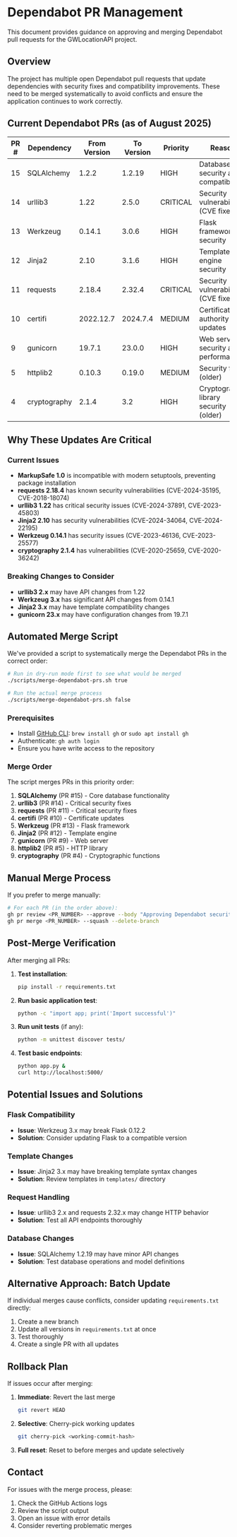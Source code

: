 # Dependabot PR Management

This document provides guidance on approving and merging Dependabot pull requests for the GWLocationAPI project.

## Overview

The project has multiple open Dependabot pull requests that update dependencies with security fixes and compatibility improvements. These need to be merged systematically to avoid conflicts and ensure the application continues to work correctly.

## Current Dependabot PRs (as of August 2025)

| PR # | Dependency | From Version | To Version | Priority | Reason |
|------|------------|-------------|-------------|----------|--------|
| 15 | SQLAlchemy | 1.2.2 | 1.2.19 | HIGH | Database security and compatibility |
| 14 | urllib3 | 1.22 | 2.5.0 | CRITICAL | Security vulnerabilities (CVE fixes) |
| 13 | Werkzeug | 0.14.1 | 3.0.6 | HIGH | Flask framework security |
| 12 | Jinja2 | 2.10 | 3.1.6 | HIGH | Template engine security |
| 11 | requests | 2.18.4 | 2.32.4 | CRITICAL | Security vulnerabilities (CVE fixes) |
| 10 | certifi | 2022.12.7 | 2024.7.4 | MEDIUM | Certificate authority updates |
| 9 | gunicorn | 19.7.1 | 23.0.0 | HIGH | Web server security and performance |
| 5 | httplib2 | 0.10.3 | 0.19.0 | MEDIUM | Security fixes (older) |
| 4 | cryptography | 2.1.4 | 3.2 | HIGH | Cryptographic library security (older) |

## Why These Updates Are Critical

### Current Issues
- **MarkupSafe 1.0** is incompatible with modern setuptools, preventing package installation
- **requests 2.18.4** has known security vulnerabilities (CVE-2024-35195, CVE-2018-18074)
- **urllib3 1.22** has critical security issues (CVE-2024-37891, CVE-2023-45803)
- **Jinja2 2.10** has security vulnerabilities (CVE-2024-34064, CVE-2024-22195)
- **Werkzeug 0.14.1** has security issues (CVE-2023-46136, CVE-2023-25577)
- **cryptography 2.1.4** has vulnerabilities (CVE-2020-25659, CVE-2020-36242)

### Breaking Changes to Consider
- **urllib3 2.x** may have API changes from 1.22
- **Werkzeug 3.x** has significant API changes from 0.14.1
- **Jinja2 3.x** may have template compatibility changes
- **gunicorn 23.x** may have configuration changes from 19.7.1

## Automated Merge Script

We've provided a script to systematically merge the Dependabot PRs in the correct order:

```bash
# Run in dry-run mode first to see what would be merged
./scripts/merge-dependabot-prs.sh true

# Run the actual merge process
./scripts/merge-dependabot-prs.sh false
```

### Prerequisites
- Install [GitHub CLI](https://cli.github.com/): `brew install gh` or `sudo apt install gh`
- Authenticate: `gh auth login`
- Ensure you have write access to the repository

### Merge Order
The script merges PRs in this priority order:

1. **SQLAlchemy** (PR #15) - Core database functionality
2. **urllib3** (PR #14) - Critical security fixes
3. **requests** (PR #11) - Critical security fixes
4. **certifi** (PR #10) - Certificate updates
5. **Werkzeug** (PR #13) - Flask framework
6. **Jinja2** (PR #12) - Template engine
7. **gunicorn** (PR #9) - Web server
8. **httplib2** (PR #5) - HTTP library
9. **cryptography** (PR #4) - Cryptographic functions

## Manual Merge Process

If you prefer to merge manually:

```bash
# For each PR (in the order above):
gh pr review <PR_NUMBER> --approve --body "Approving Dependabot security update"
gh pr merge <PR_NUMBER> --squash --delete-branch
```

## Post-Merge Verification

After merging all PRs:

1. **Test installation**:
   ```bash
   pip install -r requirements.txt
   ```

2. **Run basic application test**:
   ```bash
   python -c "import app; print('Import successful')"
   ```

3. **Run unit tests** (if any):
   ```bash
   python -m unittest discover tests/
   ```

4. **Test basic endpoints**:
   ```bash
   python app.py &
   curl http://localhost:5000/
   ```

## Potential Issues and Solutions

### Flask Compatibility
- **Issue**: Werkzeug 3.x may break Flask 0.12.2
- **Solution**: Consider updating Flask to a compatible version

### Template Changes
- **Issue**: Jinja2 3.x may have breaking template syntax changes
- **Solution**: Review templates in `templates/` directory

### Request Handling
- **Issue**: urllib3 2.x and requests 2.32.x may change HTTP behavior
- **Solution**: Test all API endpoints thoroughly

### Database Changes
- **Issue**: SQLAlchemy 1.2.19 may have minor API changes
- **Solution**: Test database operations and model definitions

## Alternative Approach: Batch Update

If individual merges cause conflicts, consider updating `requirements.txt` directly:

1. Create a new branch
2. Update all versions in `requirements.txt` at once
3. Test thoroughly
4. Create a single PR with all updates

## Rollback Plan

If issues occur after merging:

1. **Immediate**: Revert the last merge
   ```bash
   git revert HEAD
   ```

2. **Selective**: Cherry-pick working updates
   ```bash
   git cherry-pick <working-commit-hash>
   ```

3. **Full reset**: Reset to before merges and update selectively

## Contact

For issues with the merge process, please:
1. Check the GitHub Actions logs
2. Review the script output
3. Open an issue with error details
4. Consider reverting problematic merges